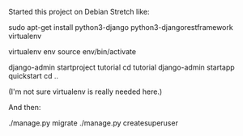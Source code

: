 
Started this project on Debian Stretch like:

  sudo apt-get install python3-django python3-djangorestframework virtualenv

  virtualenv env
  source env/bin/activate

  django-admin startproject tutorial
  cd tutorial
  django-admin startapp quickstart
  cd ..

(I'm not sure virtualenv is really needed here.)

And then:

  ./manage.py migrate
  ./manage.py createsuperuser

